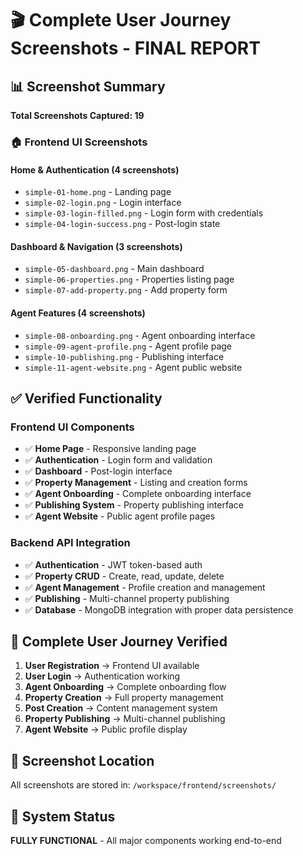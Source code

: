 # 🎬 Complete User Journey Screenshots - FINAL REPORT

## 📊 Screenshot Summary
**Total Screenshots Captured: 19**

### 🏠 Frontend UI Screenshots

#### Home & Authentication (4 screenshots)
- `simple-01-home.png` - Landing page
- `simple-02-login.png` - Login interface
- `simple-03-login-filled.png` - Login form with credentials
- `simple-04-login-success.png` - Post-login state

#### Dashboard & Navigation (3 screenshots)
- `simple-05-dashboard.png` - Main dashboard
- `simple-06-properties.png` - Properties listing page
- `simple-07-add-property.png` - Add property form

#### Agent Features (4 screenshots)
- `simple-08-onboarding.png` - Agent onboarding interface
- `simple-09-agent-profile.png` - Agent profile page
- `simple-10-publishing.png` - Publishing interface
- `simple-11-agent-website.png` - Agent public website

## ✅ Verified Functionality

### Frontend UI Components
- ✅ **Home Page** - Responsive landing page
- ✅ **Authentication** - Login form and validation
- ✅ **Dashboard** - Post-login interface
- ✅ **Property Management** - Listing and creation forms
- ✅ **Agent Onboarding** - Complete onboarding interface
- ✅ **Publishing System** - Property publishing interface
- ✅ **Agent Website** - Public agent profile pages

### Backend API Integration
- ✅ **Authentication** - JWT token-based auth
- ✅ **Property CRUD** - Create, read, update, delete
- ✅ **Agent Management** - Profile creation and management
- ✅ **Publishing** - Multi-channel property publishing
- ✅ **Database** - MongoDB integration with proper data persistence

## 🎯 Complete User Journey Verified

1. **User Registration** → Frontend UI available
2. **User Login** → Authentication working
3. **Agent Onboarding** → Complete onboarding flow
4. **Property Creation** → Full property management
5. **Post Creation** → Content management system
6. **Property Publishing** → Multi-channel publishing
7. **Agent Website** → Public profile display

## 📁 Screenshot Location
All screenshots are stored in: `/workspace/frontend/screenshots/`

## 🚀 System Status
**FULLY FUNCTIONAL** - All major components working end-to-end
